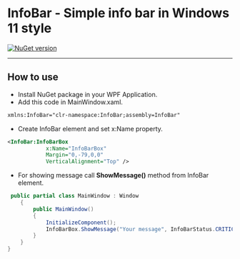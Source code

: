 # InfoBar - Simple info bar in Windows 11 style
[![NuGet version](https://badge.fury.io/nu/InfoBar.svg)](https://badge.fury.io/nu/InfoBar)
____
## How to use
- Install NuGet package in your WPF Application.
- Add this code in MainWindow.xaml.

```XML
xmlns:InfoBar="clr-namespace:InfoBar;assembly=InfoBar"
```
- Create InfoBar element and set x:Name property.

```XML
<InfoBar:InfoBarBox
            x:Name="InfoBarBox"
            Margin="0,-79,0,0"
            VerticalAlignment="Top" />
```

- For showing message call **ShowMessage()** method from InfoBar element.

```C#
 public partial class MainWindow : Window
    {
        public MainWindow()
        {
            InitializeComponent();
            InfoBarBox.ShowMessage("Your message", InfoBarStatus.CRITICAL, InfoBarPosition.TOP);
        }
    }
}
```


